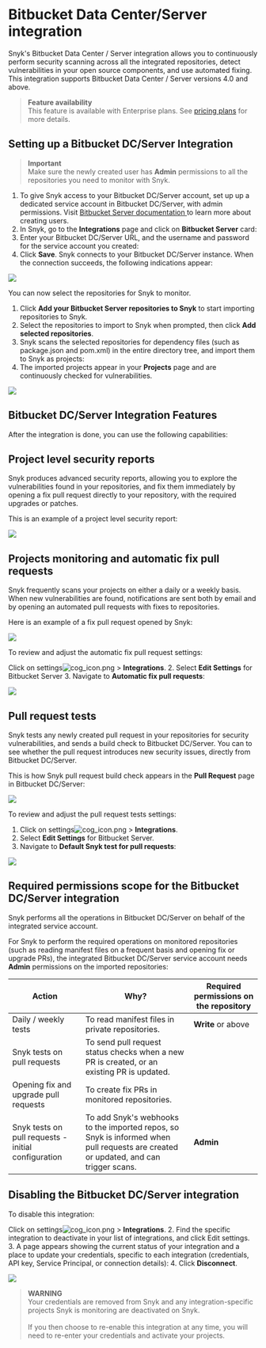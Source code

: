 # Bitbucket Data Center/Server integration

Snyk's Bitbucket Data Center / Server integration allows you to continuously perform security scanning across all the integrated repositories, detect vulnerabilities in your open source components, and use automated fixing. This integration supports Bitbucket Data Center / Server versions 4.0 and above.

> **Feature availability**\
> This feature is available with Enterprise plans. See [pricing plans](https://snyk.io/plans/) for more details.

## Setting up a Bitbucket DC/Server Integration

> **Important**\
> Make sure the newly created user has **Admin** permissions to all the repositories you need to monitor with Snyk.

1. To give Snyk access to your Bitbucket DC/Server account, set up up a dedicated service account in Bitbucket DC/Server, with admin permissions. Visit [Bitbucket Server documentation ](https://confluence.atlassian.com/bitbucketserver/users-and-groups-776640439.html#Usersandgroups-Creatingauser)to learn more about creating users.
2. In Snyk, go to the **Integrations** page and click on **Bitbucket Server** card:
3. Enter your Bitbucket DC/Server URL, and the username and password for the service account you created:
4. Click **Save**. Snyk connects to your Bitbucket DC/Server instance. When the connection succeeds, the following indications appear:

![](../../../.gitbook/assets/333.png)

You can now select the repositories for Snyk to monitor.

1. Click **Add your Bitbucket Server repositories to Snyk** to start importing repositories to Snyk.
2. Select the repositories to import to Snyk when prompted, then click **Add selected repositories**.
3. Snyk scans the selected repositories for dependency files (such as package.json and pom.xml) in the entire directory tree, and import them to Snyk as projects:
4. The imported projects appear in your **Projects** page and are continuously checked for vulnerabilities.

![](<../../../.gitbook/assets/444 (2) (4) (4) (4) (5) (4) (1) (1) (1) (1) (1) (1) (1) (1) (1) (1) (1) (1) (1) (1) (13) (1).png>)

## Bitbucket DC/Server Integration Features

After the integration is done, you can use the following capabilities:

## **Project level security reports**

Snyk produces advanced security reports, allowing you to explore the vulnerabilities found in your repositories, and fix them immediately by opening a fix pull request directly to your repository, with the required upgrades or patches.

This is an example of a project level security report:

![](<../../../.gitbook/assets/mceclip0-22- (2) (5) (6) (1) (1) (1) (1) (1) (1) (1) (1) (1) (1) (1) (1) (1) (1) (1) (25) (1).png>)

## **Projects monitoring and automatic fix pull requests**

Snyk frequently scans your projects on either a daily or a weekly basis. When new vulnerabilities are found, notifications are sent both by email and by opening an automated pull requests with fixes to repositories.

Here is an example of a fix pull request opened by Snyk:

![](../../../.gitbook/assets/666.png)

To review and adjust the automatic fix pull request settings:

Click on settings![cog\_icon.png](../../../.gitbook/assets/cog\_icon.png) > **Integrations**. 2. Select **Edit Settings** for Bitbucket Server 3. Navigate to **Automatic fix pull requests**:

![](<../../../.gitbook/assets/mceclip4 (1) (2) (6) (7) (3) (1) (1) (1) (1) (1) (1) (1) (1) (1) (1) (1) (1) (1) (1) (31).png>)

## **Pull request tests**

Snyk tests any newly created pull request in your repositories for security vulnerabilities, and sends a build check to Bitbucket DC/Server. You can to see whether the pull request introduces new security issues, directly from Bitbucket DC/Server.

This is how Snyk pull request build check appears in the **Pull Request** page in Bitbucket DC/Server:

![](../../../.gitbook/assets/888.png)

To review and adjust the pull request tests settings:

1. Click on settings![cog\_icon.png](../../../.gitbook/assets/cog\_icon.png) > **Integrations**.
2. Select **Edit Settings** for Bitbucket Server.
3. Navigate to **Default Snyk test for pull requests**:

![](../../../.gitbook/assets/999.png)

## Required permissions scope for the Bitbucket DC/Server integration

Snyk performs all the operations in Bitbucket DC/Server on behalf of the integrated service account.

For Snyk to perform the required operations on monitored repositories (such as reading manifest files on a frequent basis and opening fix or upgrade PRs), the integrated Bitbucket DC/Server service account needs **Admin** permissions on the imported repositories:

| **Action**                                          | **Why?**                                                                                                                            | **Required permissions on the repository** |
| --------------------------------------------------- | ----------------------------------------------------------------------------------------------------------------------------------- | ------------------------------------------ |
| Daily / weekly tests                                | To read manifest files in private repositories.                                                                                     | **Write** or above                         |
| Snyk tests on pull requests                         | To send pull request status checks when a new PR is created, or an existing PR is updated.                                          |                                            |
| Opening fix and upgrade pull requests               | To create fix PRs in monitored repositories.                                                                                        |                                            |
| Snyk tests on pull requests - initial configuration | To add Snyk's webhooks to the imported repos, so Snyk is informed when pull requests are created or updated, and can trigger scans. | **Admin**                                  |

## **Disabling the Bitbucket DC/Server integration**

To disable this integration:

Click on settings![cog\_icon.png](../../../.gitbook/assets/cog\_icon.png) > **Integrations**. 2. Find the specific integration to deactivate in your list of integrations, and click Edit settings. 3. A page appears showing the current status of your integration and a place to update your credentials, specific to each integration (credentials, API key, Service Principal, or connection details): 4. Click **Disconnect**.

![](../../../.gitbook/assets/101010.png)

> **WARNING**\
> Your credentials are removed from Snyk and any integration-specific projects Snyk is monitoring are deactivated on Snyk.\
> \
> If you then choose to re-enable this integration at any time, you will need to re-enter your credentials and activate your projects.
